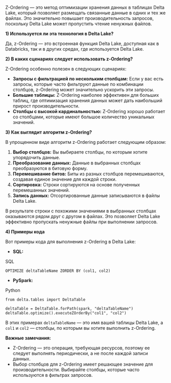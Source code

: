 Z-Ordering — это метод оптимизации хранения данных в таблицах Delta Lake, который позволяет размещать связанные данные в одних и тех же файлах. Это значительно повышает производительность запросов, поскольку Delta Lake может пропустить чтение ненужных файлов.

**1) Используется ли эта технология в Delta Lake?**

Да, z-Ordering — это встроенная функция Delta Lake, доступная как в Databricks, так и в других средах, где используется Delta Lake.

**2) В каких сценариях следует использовать z-Ordering?**

Z-Ordering особенно полезен в следующих сценариях:

- **Запросы с фильтрацией по нескольким столбцам:** Если у вас есть запросы, которые часто фильтруют данные по комбинации столбцов, z-Ordering может значительно ускорить эти запросы.
- **Большие таблицы:** Z-Ordering наиболее эффективен для больших таблиц, где оптимизация хранения данных может дать наибольший прирост производительности.
- **Столбцы с высокой кардинальностью:** Z-Ordering хорошо работает со столбцами, которые имеют большое количество уникальных значений.

**3) Как выглядит алгоритм z-Ordering?**

В упрощенном виде алгоритм z-Ordering работает следующим образом:

1. **Выбор столбцов:** Вы выбираете столбцы, по которым хотите упорядочить данные.
2. **Преобразование данных:** Данные в выбранных столбцах преобразуются в битовую форму.
3. **Перемешивание битов:** Биты из разных столбцов перемешиваются, создавая единое значение для каждой строки.
4. **Сортировка:** Строки сортируются на основе полученных перемешанных значений.
5. **Запись данных:** Отсортированные данные записываются в файлы Delta Lake.

В результате строки с похожими значениями в выбранных столбцах оказываются рядом друг с другом в файлах. Это позволяет Delta Lake эффективно пропускать ненужные файлы при выполнении запросов.

**4) Примеры кода**

Вот примеры кода для выполнения z-Ordering в Delta Lake:

- **SQL:**

SQL

```
OPTIMIZE deltaTableName ZORDER BY (col1, col2)
```

- **PySpark:**

Python

```
from delta.tables import DeltaTable

deltaTable = DeltaTable.forPath(spark, "deltaTableName")
deltaTable.optimize().executeZOrderBy("col1", "col2")
```

В этих примерах `deltaTableName` — это имя вашей таблицы Delta Lake, а `col1` и `col2` — столбцы, по которым вы хотите выполнить z-Ordering.

**Важные замечания:**

- Z-Ordering — это операция, требующая ресурсов, поэтому ее следует выполнять периодически, а не после каждой записи данных.
- Выбор столбцов для z-Ordering имеет решающее значение для производительности. Выбирайте столбцы, которые часто используются в фильтрах запросов.
